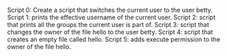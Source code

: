 Script 0: Create a script that switches the current user to the user betty.
Script 1: prints the effective username of the current user.
Script 2: script that prints all the groups the current user is part of.
Script 3: script that changes the owner of the file hello to the user betty.
Script 4:  script that creates an empty file called hello.
Script 5: adds execute permission to the owner of the file hello.
